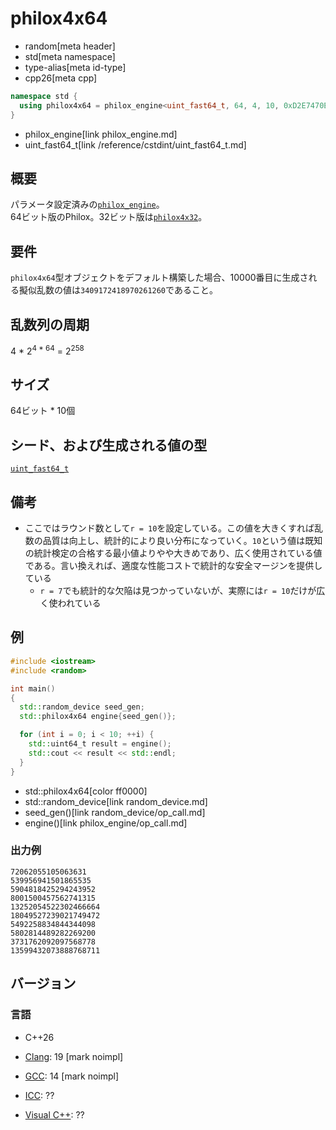 # philox4x64
* random[meta header]
* std[meta namespace]
* type-alias[meta id-type]
* cpp26[meta cpp]

```cpp
namespace std {
  using philox4x64 = philox_engine<uint_fast64_t, 64, 4, 10, 0xD2E7470EE14C6C93, 0x9E3779B97F4A7C15, 0xCA5A826395121157, 0xBB67AE8584CAA73B>;
}
```
* philox_engine[link philox_engine.md]
* uint_fast64_t[link /reference/cstdint/uint_fast64_t.md]

## 概要
パラメータ設定済みの[`philox_engine`](philox_engine.md)。  
64ビット版のPhilox。32ビット版は[`philox4x32`](philox4x32.md)。


## 要件
`philox4x64`型オブジェクトをデフォルト構築した場合、10000番目に生成される擬似乱数の値は`3409172418970261260`であること。


## 乱数列の周期
4 * 2<sup>4 * 64</sup> = 2<sup>258</sup>


## サイズ
64ビット * 10個


## シード、および生成される値の型
[`uint_fast64_t`](/reference/cstdint/uint_fast64_t.md)


## 備考
- ここではラウンド数として`r = 10`を設定している。この値を大きくすれば乱数の品質は向上し、統計的により良い分布になっていく。`10`という値は既知の統計検定の合格する最小値よりやや大きめであり、広く使用されている値である。言い換えれば、適度な性能コストで統計的な安全マージンを提供している
    - `r = 7`でも統計的な欠陥は見つかっていないが、実際には`r = 10`だけが広く使われている


## 例
```cpp example
#include <iostream>
#include <random>

int main()
{
  std::random_device seed_gen;
  std::philox4x64 engine{seed_gen()};

  for (int i = 0; i < 10; ++i) {
    std::uint64_t result = engine();
    std::cout << result << std::endl;
  }
}
```
* std::philox4x64[color ff0000]
* std::random_device[link random_device.md]
* seed_gen()[link random_device/op_call.md]
* engine()[link philox_engine/op_call.md]

### 出力例
```
72062055105063631
539956941501865535
5904818425294243952
8001500457562741315
13252054522302466664
18049527239021749472
5492258834844344098
5802814489282269200
3731762092097568778
13599432073888768711
```

## バージョン
### 言語
- C++26

- [Clang](/implementation.md#clang): 19 [mark noimpl]
- [GCC](/implementation.md#gcc): 14 [mark noimpl]
- [ICC](/implementation.md#icc): ??
- [Visual C++](/implementation.md#visual_cpp): ??
